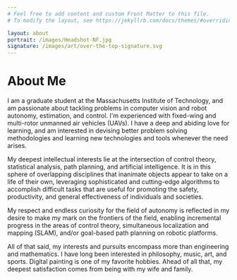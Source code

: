 ```yaml
---
# Feel free to add content and custom Front Matter to this file.
# To modify the layout, see https://jekyllrb.com/docs/themes/#overriding-theme-defaults

layout: about
portrait: /images/Headshot-NF.jpg
signature: /images/art/over-the-top-signature.svg
---
```


# About Me

I am a graduate student at the Massachusetts Institute of Technology, and am passionate about tackling problems in computer vision and robot autonomy, estimation, and control. I'm experienced with fixed-wing and multi-rotor unmanned air vehicles (UAVs). I have a deep and abiding love for learning, and am interested in devising better problem solving methodologies and learning new technologies and tools whenever the need arises.


My deepest intellectual interests lie at the intersection of control theory, statistical analysis, path planning, and artificial intelligence. It is in this sphere of overlapping disciplines that inanimate objects appear to take on a life of their own, leveraging sophisticated and cutting-edge algorithms to accomplish difficult tasks that are useful for promoting the safety, productivity, and general effectiveness of individuals and societies.


My respect and endless curiosity for the field of autonomy is reflected in my desire to make my mark on the frontiers of the field, enabling incremental progress in the areas of control theory, simultaneous localization and mapping (SLAM), and/or goal-based path planning on robotic platforms.


All of that said, my interests and pursuits encompass more than engineering and mathematics. I have long been interested in philosophy, music, art, and sports. Digital painting is one of my favorite hobbies. Ahead of all that, my deepest satisfaction comes from being with my wife and family.

